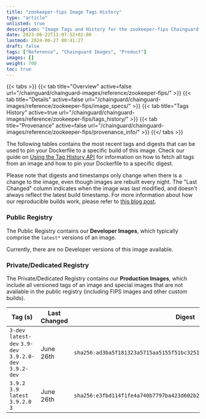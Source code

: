 ```yaml
---
title: "zookeeper-fips Image Tags History"
type: "article"
unlisted: true
description: "Image Tags and History for the zookeeper-fips Chainguard Image"
date: 2023-06-22T11:07:52+02:00
lastmod: 2024-06-27 00:41:27
draft: false
tags: ["Reference", "Chainguard Images", "Product"]
images: []
weight: 700
toc: true
---
```


{{< tabs >}}
{{< tab title="Overview" active=false url="/chainguard/chainguard-images/reference/zookeeper-fips/" >}}
{{< tab title="Details" active=false url="/chainguard/chainguard-images/reference/zookeeper-fips/image_specs/" >}}
{{< tab title="Tags History" active=true url="/chainguard/chainguard-images/reference/zookeeper-fips/tags_history/" >}}
{{< tab title="Provenance" active=false url="/chainguard/chainguard-images/reference/zookeeper-fips/provenance_info/" >}}
{{</ tabs >}}

The following tables contains the most recent tags and digests that can be used to pin your Dockerfile to a specific build of this image. Check our guide on [Using the Tag History API](/chainguard/chainguard-images/using-the-tag-history-api/) for information on how to fetch all tags from an image and how to pin your Dockerfile to a specific digest.

Please note that digests and timestamps only change when there is a change to the image, even though images are rebuilt every night. The "Last Changed" column indicates when the image was last modified, and doesn't always reflect the latest build timestamp. For more information about how our reproducible builds work, please refer to [this blog post](https://www.chainguard.dev/unchained/reproducing-chainguards-reproducible-image-builds).

### Public Registry
The Public Registry contains our **Developer Images**, which typically comprise the `latest*` versions of an image.

Currently, there are no Developer versions of this image available.

### Private/Dedicated Registry
The Private/Dedicated Registry contains our **Production Images**, which include all versioned tags of an image and special images that are not available in the public registry (including FIPS images and other custom builds).

| Tag (s)                                                   | Last Changed | Digest                                                                    |
|-----------------------------------------------------------|--------------|---------------------------------------------------------------------------|
|  `3-dev` `latest-dev` `3.9-dev` `3.9.2.0-dev` `3.9.2-dev` | June 26th    | `sha256:ad3ba5f181323a5715aa5155f51bc32512b6766a8c9e08301871ec4855e54d06` |
|  `3.9.2` `3.9` `latest` `3.9.2.0` `3`                     | June 26th    | `sha256:e3fbd114f1fe4a740b7797ba423d602b2f109a59e33f699881301bf2838d34cb` |

